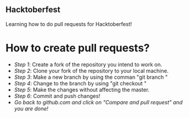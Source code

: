 ## Hacktoberfest
Learning how to do pull requests for Hacktoberfest!

# How to create pull requests?
- <em>Step 1</em>: Create a fork of the repository you intend to work on. <br/>
- <em>Step 2</em>: Clone your fork of the repository to your local machine. <br/>
- <em>Step 3</em>: Make a new branch by using the comman "git branch <BRANCH NAME>" <br/>
- <em>Step 4</em>: Change to the branch by using "git checkout <BRANCH NAME>" <br/>
- <em>Step 5</em>: Make the changes without affecting the master. <br/>
- <em>Step 6</em>: Commit and push changes!
- <em>Go back to github.com and click on "Compare and pull request" and you are done!</em>
